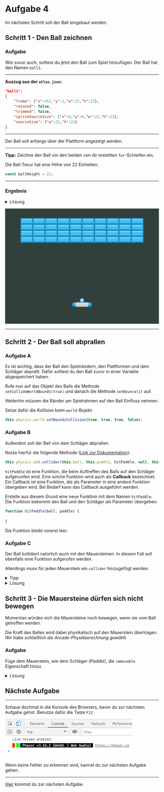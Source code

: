 # Aufgabe 4

Im nächsten Schritt soll der Ball eingebaut werden.

## Schritt 1 - Den Ball zeichnen

### Aufgabe

Wie zuvor auch, solltest du jetzt den Ball zum Spiel hinzufügen. Der Ball hat den Namen `ball1`.

***
**Auszug aus der `atlas.json`:**

```json
"ball1":
{
    "frame": {"x":452,"y":2,"w":22,"h":22},
    "rotated": false,
    "trimmed": false,
    "spriteSourceSize": {"x":0,"y":0,"w":22,"h":22},
    "sourceSize": {"w":22,"h":22}
}
```
***

Der Ball soll anfangs über der Plattform angezeigt werden. 

***
**Tipp:** Zeichne den Ball vor den beiden von dir erstellten `for`-Schleifen ein.

Die Ball-Texur hat eine Höhe von 22 Einheiten:

```javascript
const ballHeight = 22;
```
***

### Ergebnis

<details>
<summary>Lösung</summary>

```javascript
this.ball = this.physics.add.image(gameWidth / 2, paddleYPos - ballHeight, atlasKey, "ball1");
```

***
</details>

![Der eingezeichnete Ball befindet sich dirket über dem Schläger](Aufgabe4-1.png)
***

## Schritt 2 - Der Ball soll abprallen

### Aufgabe A

Es ist wichtig, dass der Ball den Spielrändern, den Plattformen und dem Schläger abprallt. Dafür solltest du den Ball zuvor in einer Variable abgespeichert haben.

Rufe nun auf das Objekt des Balls die Methode `setCollideWorldBounds(true)` und danach die Methode `setBounce(1)` auf.

Weiterhin müssen die Ränder am Spielrahmen auf den Ball Einfluss nehmen.

Setze dafür die Kollision beim `world`-Bojekt:

```javascript
this.physics.world.setBoundsCollision(true, true, true, false);
```

### Aufgabe B

Außerdem soll der Ball von dem Schläger abprallen.

Nutze hierfür die folgende Methode ([Link zur Dokumentation](https://photonstorm.github.io/phaser3-docs/Phaser.Physics.Arcade.Factory.html)):

```javascript
this.physics.add.collider(this.ball, this.paddle, hitPaddle, null, this);
```

`hitPaddle` ist eine Funktion, die beim Auftreffen des Balls auf den Schläger aufgerunfen wird. Eine solche Funktion wird auch als **Callback** bezeichnet. Ein Callback ist eine Funktion, die als Parameter in eine andere Funktion übergeben wird. Bei Bedarf kann das Callback ausgeführt werden.

Erstelle aus diesem Grund eine neue Funktion mit dem Namen `hitPaddle`. Die Funktion bekommt den Ball und den Schläger als Parameter übergeben:

```javascript
function hitPaddle(ball, paddle) {

}
```

Die Funktion bleibt vorerst leer.

### Aufgabe C

Der Ball kollidiert natürlich auch mit den Mauersteinen. In diesem Fall soll ebenfalls eine Funktion aufgerufen werden.

Allerdings muss für jeden Mauerstein ein `collider` hinzugefügt werden.

<details>
<summary>Tipp</summary>

Speichere das erstelle Bild-Objekt in einer Konstanten zwischen.
</details>

<details>
<summary>Lösung</summary>

**In der `create`-Funktion:**

```javascript
this.ball = this.physics.add.image(gameWidth / 2, paddleYPos - ballHeight, atlasKey, "ball1");
this.ball.setCollideWorldBounds(true);
this.ball.setBounce(1);

for (let xj = 0; xj < numberOfRows; xj++) {
    for (let xi = 0; xi < bricksPerRow; xi++) {

        // Zeilenumbruch für einfachere Lesbarkeit
        // Zwischenspeicherung in einer Konstanten für späteren Zugriff
        // innerhalb der for-Schleife.
        const brick = this.physics.add.image(
            bricksXOffset + xi * brickWidth,
            bricksYOffset + xj * brickHeight,
            atlasKey,
            "blue1"
        );

        this.physics.add.collider(this.ball, brick, hitBrick, null, this);

    }
}
```

**Zu erstellende Callback-Funktion:**

```javascript
function hitBrick(ball, brick) {

}
```

***
</details>

## Schritt 3 - Die Mauersteine dürfen sich nicht bewegen

Momentan würden sich die Mauersteine noch bewegen, wenn sie vom Ball getroffen werden.

Die Kraft des Balles wird dabei physikalisch auf den Mauerstein übertragen. *Wir habe schließlich die Arcade-Physikberechnung gewählt.*

### Aufgabe

Füge dem Mauerstein, wie dem Schläger *(Paddle)*, die `immovable` Eigenschaft hinzu.

<details>
<summary>Lösung</summary>

**In der `for`-Schleife:**

```javascript
brick.setImmovable();
```

***
</details>

## Nächste Aufgabe

***
Schaue dochmal in die Konsole des Browsers, bevor du zur nächsten Aufgabe gehst. Benutze dafür die Taste `F12`

![Konsole im Chrome Browser](Aufgabe4-2.png)

Wenn keine Fehler zu erkennen sind, kannst du zur nächsten Aufgabe gehen.
***

[Hier](Aufgabe5.md) kommst du zur nächsten Aufgabe.